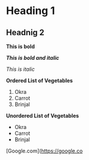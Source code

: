 # Heading 1

## Headnig 2

**This is bold**

***This is bold and italic***

*This is italic*

**Ordered List of Vegetables**
1. Okra
2. Carrot
3. Brinjal

**Unordered List of Vegetables**
- Okra
- Carrot
- Brinjal

[Google.com](https://google.co
